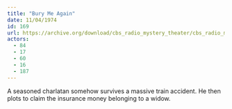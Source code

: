 ```yaml
---
title: "Bury Me Again"
date: 11/04/1974
id: 169
url: https://archive.org/download/cbs_radio_mystery_theater/cbs_radio_mystery_theater-0151-0200.zip/cbs_radio_mystery_theater-0151-0200%2Fcbsrmt_0169_bury_me_again.mp3
actors:
  - 84
  - 17
  - 60
  - 16
  - 187
---
```

A seasoned charlatan somehow survives a massive train accident. He then plots to claim the insurance money belonging to a widow.